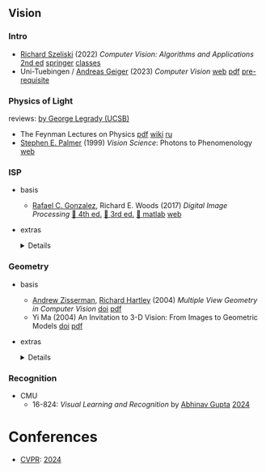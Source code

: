 ## Vision

<!--
Minimum requirements:
Richard Szeliski (2022) Computer Vision
Andreas Geiger (2023) Computer Vision
Rafael Gonzalez (2017) Digital Image Processing
Richard Hartley (2004) Multiple View Geometry in Computer Vision
-->

### Intro

- [Richard Szeliski](https://szeliski.org/)
  (2022) *Computer Vision: Algorithms and Applications*
  [2nd ed](https://szeliski.org/Book/)
  [springer](https://link.springer.com/book/10.1007/978-3-030-34372-9)
  [classes](https://courses.cs.washington.edu/courses/cse576/20sp/calendar/)
- Uni-Tuebingen / 
  [Andreas Geiger](https://www.cvlibs.net/)
  (2023) *Computer Vision*
  [web](https://uni-tuebingen.de/en/fakultaeten/mathematisch-naturwissenschaftliche-fakultaet/fachbereiche/informatik/lehrstuehle/autonomous-vision/lectures/computer-vision/)
  [pdf](https://drive.google.com/file/d/1J4jA3wAteiChtSAdGgd_2PaWklabBsek/view)
  [pre-requisite](https://uni-tuebingen.de/de/241678)

### Physics of Light

reviews: [by George Legrady (UCSB)](https://www.mat.ucsb.edu/~g.legrady/academic/courses/20f594/l/vision.pdf)

- The Feynman Lectures on Physics
  [pdf](https://github.com/AzatAI/cs_books/)
  [wiki](https://en.wikipedia.org/wiki/The_Feynman_Lectures_on_Physics)
  [ru](https://ru.wikipedia.org/wiki/%D0%A4%D0%B5%D0%B9%D0%BD%D0%BC%D0%B0%D0%BD%D0%BE%D0%B2%D1%81%D0%BA%D0%B8%D0%B5_%D0%BB%D0%B5%D0%BA%D1%86%D0%B8%D0%B8_%D0%BF%D0%BE_%D1%84%D0%B8%D0%B7%D0%B8%D0%BA%D0%B5)
- [Stephen E. Palmer](https://scholar.google.com/citations?user=xTKVgwkAAAAJ&hl=en)
  (1999) *Vision Science*: Photons to Phenomenology
  [web](https://mitpress.mit.edu/9780262161831/vision-science)

### ISP

- basis
  - [Rafael C. Gonzalez](https://www.imageprocessingplace.com/root_files_V3/about_the_authors/gonzalez.htm), Richard E. Woods
    (2017) *Digital Image Processing*
    [:open_book: 4th ed.](https://dl.icdst.org/pdfs/files4/01c56e081202b62bd7d3b4f8545775fb.pdf)
    [:open_book: 3rd ed.](https://dl.ebooksworld.ir/motoman/Digital.Image.Processing.3rd.Edition.www.EBooksWorld.ir.pdf)
    [:open_book: matlab](https://www.cin.ufpe.br/~sbm/DEN/Digital%20Image%20Processing%20Using%20Matlab%20(Gonzalez).pdf)
    [web](https://www.imageprocessingplace.com/)
- extras 
  <details>

  - CS 448A - Computational photography
    [2010](https://graphics.stanford.edu/courses/cs448a/)
  - ETH Zurich / [Marc Pollefeys](https://people.inf.ethz.ch/~pomarc/teaching.html)
    - Computational Photography & Video 
      [2010](https://people.inf.ethz.ch/~pomarc/courses/CompPhoto/)
    - Visual Computing
      [2023](https://cvg.ethz.ch/lectures/Visual-Computing/)
      [2010](https://cgl.ethz.ch/teaching/viscompAS10/notes.php)
      [review](https://people.inf.ethz.ch/pomarc/pubs/HeydenPollefeysCVPR01.pdf)
  - UC Berkeley / [Aleksander Hołyński](https://holynski.org/)
    [pdf](https://courses.cs.washington.edu/courses/cse576/20sp/calendar/computational_photography_pdf.pdf)
  </details>

### Geometry

- basis
  - [Andrew Zisserman](https://en.wikipedia.org/wiki/Andrew_Zisserman), [Richard Hartley](https://en.wikipedia.org/wiki/Richard_Hartley_(scientist))
    (2004) *Multiple View Geometry in Computer Vision*
    [doi](https://doi.org/10.1017/CBO9780511811685)
    [pdf](http://www.r-5.org/files/books/computers/algo-list/image-processing/vision/Richard_Hartley_Andrew_Zisserman-Multiple_View_Geometry_in_Computer_Vision-EN.pdf)
  - Yi Ma (2004) An Invitation to 3-D Vision: From Images to Geometric Models
    [doi](https://doi.org/10.1007/978-0-387-21779-6)
    [pdf](https://www.eecis.udel.edu/~cer/arv/readings/old_mkss.pdf)
- extras 
  <details>

  - TUM
    - IN2228 - Computer Vision II: Multiple View Geometry
      [2023](https://cvg.cit.tum.de/teaching/ss2023/mvg2023/material)
    - ADL4CV (IN2389) - Advanced Deep Learning for Computer vision
      [2021](https://dvl.in.tum.de/teaching/adl4cv-ws21/)

  </details>

### Recognition

- CMU
  - 16-824: *Visual Learning and Recognition*
    by [Abhinav Gupta](https://scholar.google.com/citations?user=bqL73OkAAAAJ&hl=en)
    [2024](https://visual-learning.cs.cmu.edu/)

# Conferences

- [CVPR](https://en.wikipedia.org/wiki/Conference_on_Computer_Vision_and_Pattern_Recognition):
  [2024](https://cvpr.thecvf.com/Conferences/2024)
